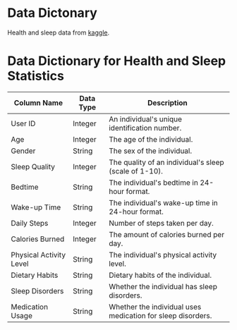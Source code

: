 # Data Dictonary

Health and sleep data from [kaggle](https://www.kaggle.com/datasets/hanaksoy/health-and-sleep-statistics).
# Data Dictionary for Health and Sleep Statistics

| Column Name            | Data Type    | Description                                                   | 
|-----------------------|--------------|---------------------------------------------------------------|
| User ID               | Integer      | An individual's unique identification number.                 |
| Age                   | Integer      | The age of the individual.                                    |
| Gender                | String       | The sex of the individual.                                    | 
| Sleep Quality         | Integer      | The quality of an individual's sleep (scale of 1-10).       | 
| Bedtime               | String       | The individual's bedtime in 24-hour format.                  | 
| Wake-up Time          | String       | The individual's wake-up time in 24-hour format.             | 
| Daily Steps           | Integer      | Number of steps taken per day.                                | 
| Calories Burned       | Integer      | The amount of calories burned per day.                        | 
| Physical Activity Level| String       | The individual's physical activity level.                     |
| Dietary Habits        | String       | Dietary habits of the individual.                             | 
| Sleep Disorders       | String       | Whether the individual has sleep disorders.                   | 
| Medication Usage      | String       | Whether the individual uses medication for sleep disorders.    |


